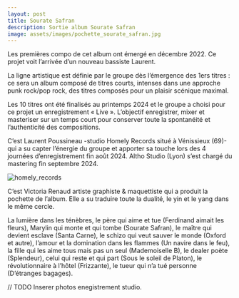 ```yaml
---
layout: post
title: Sourate Safran
description: Sortie album Sourate Safran
image: assets/images/pochette_sourate_safran.jpg
---
```


Les premières compo de cet album ont émergé en décembre 2022. Ce projet voit l’arrivée d’un nouveau bassiste Laurent.

La ligne artistique est définie par le groupe dès l’émergence des 1ers titres : ce sera un album composé de titres courts, intenses dans une approche punk rock/pop rock, des titres composés pour un plaisir scénique maximal.

Les 10 titres ont été finalisés au printemps 2024 et le groupe a choisi pour ce projet un enregistrement « Live ». L’objectif enregistrer, mixer et masteriser sur un temps court pour conserver toute la spontanéité et l’authenticité des compositions.

C’est Laurent Poussineau -studio Homely Records situé à Vénissieux (69)- qui a su capter l’énergie du groupe et apporter sa touche lors des 4 journées d’enregistrement fin août 2024.
Altho Studio (Lyon) s’est chargé du mastering fin septembre 2024.

![homely_records](/site-digit/assets/images/022_digitipus.jpg)

C’est Victoria Renaud artiste graphiste & maquettiste qui a produit la pochette de l’album.
Elle a su traduire toute la dualité, le yin et le yang dans le même cercle.

La lumière dans les ténèbres, le père qui aime et tue (Ferdinand aimait les fleurs), Marylin qui monte et qui tombe (Sourate Safran), le maître qui devient esclave (Santa Carne), le schizo qui veut sauver le monde (Oxford et autre), l’amour et la domination dans les flammes (Un navire dans le feu), la fille qui les aime tous mais pas un seul (Mademoiselle B), le dealer poète (Splendeur), celui qui reste et qui part (Sous le soleil de Platon), le révolutionnaire à l’hôtel (Frizzante), le tueur qui n’a tué personne (D’étranges bagages).


 // TODO Inserer photos enegistrement studio.
